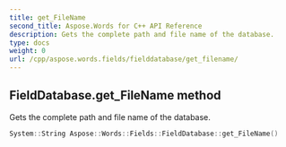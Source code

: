 ```yaml
---
title: get_FileName
second_title: Aspose.Words for C++ API Reference
description: Gets the complete path and file name of the database. 
type: docs
weight: 0
url: /cpp/aspose.words.fields/fielddatabase/get_filename/
---
```

## FieldDatabase.get_FileName method


Gets the complete path and file name of the database.

```cpp
System::String Aspose::Words::Fields::FieldDatabase::get_FileName()
```

